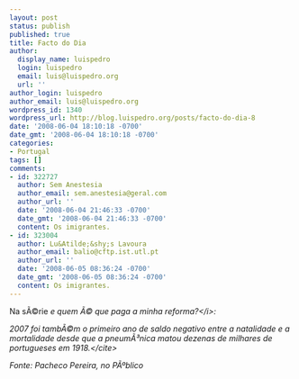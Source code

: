 ```yaml
---
layout: post
status: publish
published: true
title: Facto do Dia
author:
  display_name: luispedro
  login: luispedro
  email: luis@luispedro.org
  url: ''
author_login: luispedro
author_email: luis@luispedro.org
wordpress_id: 1340
wordpress_url: http://blog.luispedro.org/posts/facto-do-dia-8
date: '2008-06-04 18:10:18 -0700'
date_gmt: '2008-06-04 18:10:18 -0700'
categories:
- Portugal
tags: []
comments:
- id: 322727
  author: Sem Anestesia
  author_email: sem.anestesia@geral.com
  author_url: ''
  date: '2008-06-04 21:46:33 -0700'
  date_gmt: '2008-06-04 21:46:33 -0700'
  content: Os imigrantes.
- id: 323004
  author: Lu&Atilde;&shy;s Lavoura
  author_email: balio@cftp.ist.utl.pt
  author_url: ''
  date: '2008-06-05 08:36:24 -0700'
  date_gmt: '2008-06-05 08:36:24 -0700'
  content: Os imigrantes.
---
```

<p>Na s&Atilde;&copy;rie <i>e quem &Atilde;&copy; que paga a minha reforma?<&#47;i>:</p>
<p><cite>2007 foi tamb&Atilde;&copy;m o primeiro ano de saldo negativo entre a natalidade e a mortalidade desde que a pneum&Atilde;&sup3;nica matou dezenas de milhares de portugueses em 1918.<&#47;cite></p>
<p>Fonte: Pacheco Pereira, no P&Atilde;&ordm;blico</p>
